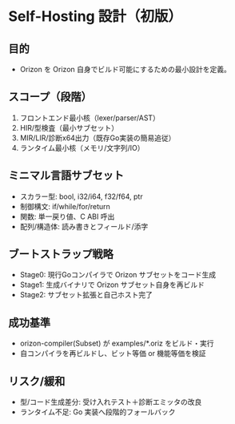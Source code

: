 # Self-Hosting 設計（初版）

## 目的
- Orizon を Orizon 自身でビルド可能にするための最小設計を定義。

## スコープ（段階）
1) フロントエンド最小核（lexer/parser/AST）
2) HIR/型検査（最小サブセット）
3) MIR/LIR/診断x64出力（既存Go実装の簡易追従）
4) ランタイム最小核（メモリ/文字列/IO）

## ミニマル言語サブセット
- スカラー型: bool, i32/i64, f32/f64, ptr
- 制御構文: if/while/for/return
- 関数: 単一戻り値、C ABI 呼出
- 配列/構造体: 読み書きとフィールド/添字

## ブートストラップ戦略
- Stage0: 現行Goコンパイラで Orizon サブセットをコード生成
- Stage1: 生成バイナリで Orizon サブセット自身を再ビルド
- Stage2: サブセット拡張と自己ホスト完了

## 成功基準
- orizon-compiler(Subset) が examples/*.oriz をビルド・実行
- 自コンパイラを再ビルドし、ビット等価 or 機能等価を検証

## リスク/緩和
- 型/コード生成差分: 受け入れテスト＋診断エミッタの改良
- ランタイム不足: Go 実装へ段階的フォールバック
